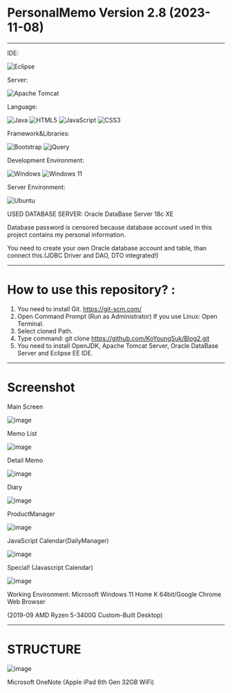 # PersonalMemo Version 2.8 (2023-11-08)

------------------------------------------------------------------------------------------------------------------------------------------

IDE:

   ![Eclipse](https://img.shields.io/badge/Eclipse-FE7A16.svg?style=for-the-badge&logo=Eclipse&logoColor=white)
   
Server:

   ![Apache Tomcat](https://img.shields.io/badge/apache%20tomcat-%23F8DC75.svg?style=for-the-badge&logo=apache-tomcat&logoColor=black)
   
Language:

   ![Java](https://img.shields.io/badge/java-%23ED8B00.svg?style=for-the-badge&logo=openjdk&logoColor=white)
   ![HTML5](https://img.shields.io/badge/html5-%23E34F26.svg?style=for-the-badge&logo=html5&logoColor=white)
   ![JavaScript](https://img.shields.io/badge/javascript-%23323330.svg?style=for-the-badge&logo=javascript&logoColor=%23F7DF1E)
   ![CSS3](https://img.shields.io/badge/css3-%231572B6.svg?style=for-the-badge&logo=css3&logoColor=white)
   
Framework&Libraries:

   ![Bootstrap](https://img.shields.io/badge/bootstrap-%238511FA.svg?style=for-the-badge&logo=bootstrap&logoColor=white)
   ![jQuery](https://img.shields.io/badge/jquery-%230769AD.svg?style=for-the-badge&logo=jquery&logoColor=white)
   
Development Environment:

   ![Windows](https://img.shields.io/badge/Windows-0078D6?style=for-the-badge&logo=windows&logoColor=white)
   ![Windows 11](https://img.shields.io/badge/Windows%2011-%230079d5.svg?style=for-the-badge&logo=Windows%2011&logoColor=white)
   
Server Environment:

   ![Ubuntu](https://img.shields.io/badge/Ubuntu-E95420?style=for-the-badge&logo=ubuntu&logoColor=white)


USED DATABASE SERVER: Oracle DataBase Server 18c XE 

Database password is censored because database account used in this project contains my personal information. 

You need to create your own Oracle database account and table, than connect this.(JDBC Driver and DAO, DTO integrated!) 

--------------------------------------------------------------------------------------------------------------------------------------------

# How to use this repository? :

  1. You need to install Git. https://git-scm.com/
  2. Open Command Prompt (Run as Administrator)
     If you use Linux: Open Terminal. 
  4. Select cloned Path. 
  5. Type command: git clone https://github.com/KoYoungSuk/Blog2.git
  6. You need to install OpenJDK, Apache Tomcat Server, Oracle DataBase Server and Eclipse EE IDE.

 ----------------------------------------------------------------------------------------------------------------------------------------
 # Screenshot
 
 Main Screen 
 
![image](https://github.com/KoYoungSuk/Blog2/assets/58511486/97900b21-90c3-49ce-9a6f-014cb70c6323)

 Memo List
 
![image](https://github.com/KoYoungSuk/Blog2/assets/58511486/32142b2e-c40b-4da0-b501-48a99f232498)

 Detail Memo

![image](https://github.com/KoYoungSuk/Blog2/assets/58511486/6f4be3f9-caf0-4d65-a6c6-106c430ae1e3)

 Diary
 
![image](https://github.com/KoYoungSuk/Blog2/assets/58511486/4c8d92a5-8f1e-4762-90f2-5e67aa6601cc)

ProductManager 

![image](https://github.com/KoYoungSuk/Blog2/assets/58511486/b8ef0ebf-50be-432c-ac17-8cba4fde4932)

JavaScript Calendar(DailyManager)

![image](https://github.com/KoYoungSuk/Blog2/assets/58511486/ae050d30-fa55-40a9-bef9-87ffcbee10aa)

Special! (Javascript Calendar) 

![image](https://github.com/KoYoungSuk/Blog2/assets/58511486/fd2d79f4-be31-4bef-86e9-4a39a7c63d17)

Working Environment: Microsoft Windows 11 Home K 64bit/Google Chrome Web Browser 

(2019-09 AMD Ryzen 5-3400G Custom-Built Desktop)

 ------------------------------------------------------------------------------------------------------------------------------------------
 
 # STRUCTURE
 
 ![image](https://user-images.githubusercontent.com/58511486/172990055-738c4337-3423-4cb5-8389-8e19f1f69ef1.png)

Microsoft OneNote (Apple iPad 6th Gen 32GB WiFi) 
